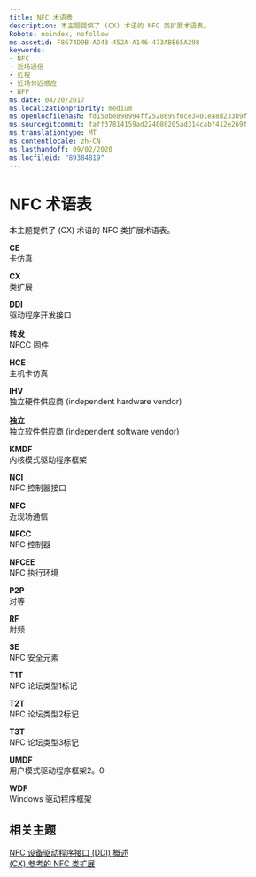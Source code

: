 ```yaml
---
title: NFC 术语表
description: 本主题提供了 (CX) 术语的 NFC 类扩展术语表。
Robots: noindex, nofollow
ms.assetid: F8674D9B-AD43-452A-A146-473ABE65A298
keywords:
- NFC
- 近场通信
- 近程
- 近场邻近感应
- NFP
ms.date: 04/20/2017
ms.localizationpriority: medium
ms.openlocfilehash: fd150be898994ff2528699f0ce3401ea8d233b9f
ms.sourcegitcommit: faff37814159ad224080205ad314cabf412e269f
ms.translationtype: MT
ms.contentlocale: zh-CN
ms.lasthandoff: 09/02/2020
ms.locfileid: "89384819"
---
```

# <a name="nfc-glossary"></a>NFC 术语表


本主题提供了 (CX) 术语的 NFC 类扩展术语表。

<a href="" id="nfpdrivers-glossary"></a>**CE**  
卡仿真

<a href="" id="nfpdrivers-cx"></a>**CX**  
类扩展

<a href="" id="nfpdrivers-ddi"></a>**DDI**  
驱动程序开发接口

<a href="" id="nfpdrivers-fw"></a>**转发**  
NFCC 固件

<a href="" id="nfpdrivers-hce"></a>**HCE**  
主机卡仿真

<a href="" id="nfpdrivers-ihv"></a>**IHV**  
独立硬件供应商 (independent hardware vendor)

<a href="" id="nfpdrivers-isv"></a>**独立**  
独立软件供应商 (independent software vendor)

<a href="" id="nfpdrivers-kmdf"></a>**KMDF**  
内核模式驱动程序框架

<a href="" id="nfpdrivers-nci"></a>**NCI**  
NFC 控制器接口

<a href="" id="nfpdrivers-nfc"></a>**NFC**  
近现场通信

<a href="" id="nfpdrivers-nfcc"></a>**NFCC**  
NFC 控制器

<a href="" id="nfpdrivers-nfcee"></a>**NFCEE**  
NFC 执行环境

<a href="" id="nfpdrivers-p2p"></a>**P2P**  
对等

<a href="" id="nfpdrivers-rf"></a>**RF**  
射频

<a href="" id="nfpdrivers-se"></a>**SE**  
NFC 安全元素

<a href="" id="nfpdrivers-t1t"></a>**T1T**  
NFC 论坛类型1标记

<a href="" id="nfpdrivers-t2t"></a>**T2T**  
NFC 论坛类型2标记

<a href="" id="nfpdrivers-t3t"></a>**T3T**  
NFC 论坛类型3标记

<a href="" id="nfpdrivers-umdf"></a>**UMDF**  
用户模式驱动程序框架2。0

<a href="" id="nfpdrivers-wdf"></a>**WDF**  
Windows 驱动程序框架

 

 
## <a name="related-topics"></a>相关主题
[NFC 设备驱动程序接口 (DDI) 概述](/windows-hardware/drivers/ddi/index)  
[ (CX) 参考的 NFC 类扩展](/windows-hardware/drivers/ddi/index)
